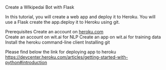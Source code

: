 Create a WIkipedai Bot with Flask

In this tutorial, you will create a web app and deploy it to Heroku. You will use a Flask create the app.deploy it to Heroku using git.

Prerequisites
Create an account on [heroku.com](https://api.heroku.com/signup)\
Create an account on wit.ai for NLP
Create an app on wit.ai for training data
Install the heroku command-line client
Installing git 

Please find below the link for deploying app to heroku 
https://devcenter.heroku.com/articles/getting-started-with-python#introduction